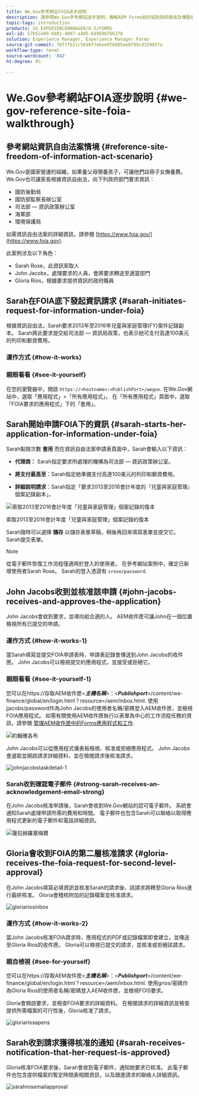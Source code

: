 ```yaml
---
title: We.Gov參考網站FOIA逐步說明
description: 請參閱We.Gov參考網站逐步說明，瞭解AEM Forms如何協助政府接收及傳閱個人依資訊自由法案要求之資訊。
topic-tags: introduction
products: SG_EXPERIENCEMANAGER/6.5/FORMS
exl-id: 57b5ce89-6b01-4087-a485-6d9696f06378
solution: Experience Manager, Experience Manager Forms
source-git-commit: 76fffb11c56dbf7ebee9f6805ae0799cd32985fe
workflow-type: tm+mt
source-wordcount: '842'
ht-degree: 0%

---
```


# We.Gov參考網站FOIA逐步說明 {#we-gov-reference-site-foia-walkthrough}

## 參考網站資訊自由法案情境 {#reference-site-freedom-of-information-act-scenario}

We.Gov是國家營運的組織，如果養父母領養孩子，可讓他們註冊子女撫養費。 We.Gov也可讓家長根據資訊自由法，向下列政府部門要求資訊：

* 國防後勤局
* 國防部監察長辦公室
* 司法部 — 資訊政策辦公室
* 海軍部
* 環境保護局

如需資訊自由法案的詳細資訊，請參閱 [https://www.foia.gov/](https://www.foia.gov).

此案例涉及以下角色：

* Sarah Rose，此資訊索取人
* John Jacobs，處理要求的人員，會將要求轉送至適當部門
* Gloria Rios，根據要求提供資訊的政府職員

## Sarah在FOIA底下發起資訊請求 {#sarah-initiates-request-for-information-under-foia}

根據資訊自由法，Sarah要求2013年至2016年兒童與家庭管理(FY)案件記錄副本。 Sarah將此要求提交給司法部 — 資訊局政策，也表示她可支付高達100美元的列印和郵資費用。

### 運作方式 {#how-it-works}

### 親眼看看 {#see-it-yourself}

在您的瀏覽器中，開啟 `https://<hostname>:<PublishPort>/wegov`. 在We.Gov網站中，選取「應用程式」>「所有應用程式」。 在「所有應用程式」頁面中，選取「FOIA要求的應用程式」下的「套用」。

## Sarah開始申請FOIA下的資訊 {#sarah-starts-her-application-for-information-under-foia}

Sarah點按次數 **套用** 而在資訊自由法案申請表頁面中，Sarah會輸入以下資訊：

* **代理商：** Sarah指定要求所處理的機構為司法部 — 資訊政策辦公室。

* **將支付最高至**：Sarah指定她準備支付高達100美元的列印和郵資費用。
* **詳細說明請求**：Sarah指定「要求2013至2016會計年度的『兒童與家庭管理』個案記錄副本」。

![索取2013至2016會計年度「兒童與家庭管理」個案記錄的復本](assets/sarahfiosform.png)

索取2013至2016會計年度「兒童與家庭管理」個案記錄的復本

Sarah隨時可以選擇 **儲存** 以儲存表單草稿，稍後再回來填寫表單並提交它。 Sarah提交表單。

>[!NOTE]
>
>從電子郵件恢復工作流程僅適用於登入的使用者。 在參考網站案例中，確定已新增使用者Sarah Rose。 Sarah的登入憑證有 `srose/password`.

## John Jacobs收到並核准該申請 {#john-jacobs-receives-and-approves-the-application}

John Jacobs會收到要求，並導向給合適的人。 AEM收件匣可讓John在一個位置檢視所有已提交的申請。

### 運作方式 {#how-it-works-1}

當Sarah填寫並提交FOIA申請表時，申請表記錄會傳送到John Jacobs的收件匣。 John Jacobs可以檢視提交的應用程式，並接受或拒絕它。

### 親眼看看 {#see-it-yourself-1}

您可以在https://存取AEM收件匣&lt;***主機名稱***>：&lt;***Publishport***>/content/we-finance/global/en/login.html？resource=/aem/inbox.html. 使用jjacobs/password作為John Jacobs的使用者名稱/密碼登入AEM收件匣，並檢視FOIA應用程式。 如需有關使用AEM收件匣執行以表單為中心的工作流程任務的資訊，請參閱 [管理AEM收件匣中的Forms應用程式和工作](/help/forms/using/manage-applications-inbox.md).

![約翰雅各布](assets/johnjacobs.png)

John Jacobs可以從應用程式儀表板檢視、核准或拒絕應用程式。 John Jacobs會選取並開啟請求詳細資料，並在檢閱請求後核准請求。

![johnjacobstaskdetail-1](assets/johnjacobstaskdetail-1.png)

### <strong>Sarah收到確認電子郵件</strong> {#strong-sarah-receives-an-acknowledgement-email-strong}

在John Jacobs核准申請後，Sarah會收到We.Gov網站的認可電子郵件。 系統會通知Sarah處理申請所需的費用和時間。 電子郵件也包含Sarah可以聯絡以取得應用程式更新的電子郵件和電話詳細資訊。

![薩拉赫羅塞梅爾](assets/sarahroseemail.png)

## Gloria會收到FOIA的第二層核准請求 {#gloria-receives-the-foia-request-for-second-level-approval}

在John Jacobs填寫必填資訊並核准Sarah的請求後，該請求將轉至Gloria Rios進行最終核准。 Gloria會稽核附加的記錄檔案並核准請求。

![gloriariosinbox](assets/gloriariosinbox.png)

### 運作方式 {#how-it-works-2}

當John Jacobs核准FOIA請求時，應用程式的PDF或記錄檔案即會建立，並傳送至Gloria Rios的收件匣。 Gloria可以檢視已提交的請求，並核准或拒絕該請求。

### 親自檢視 {#see-for-yourself}

您可以在https://存取AEM收件匣&lt;***主機名稱***>：&lt;***Publishport***>/content/we-finance/global/en/login.html？resource=/aem/inbox.html. 使用grios/密碼作為Gloria Rios的使用者名稱/密碼登入AEM收件匣，並檢視FOIS要求。

Gloria會開啟要求，並檢查FOIA要求的詳細資料。 在檢閱請求的詳細資訊並檢查提供所需檔案的可行性後，Gloria核准了請求。

![gloriariosapens](assets/gloriariosapproves.png)

## Sarah收到請求獲得核准的通知 {#sarah-receives-notification-that-her-request-is-approved}

Gloria核准FOIA要求後，Sarah會收到電子郵件，通知她要求已核准。 此電子郵件也包含提供檔案的暫定時間表相關資訊，以及跟進請求的聯絡人詳細資訊。

![sarahrosemailapproval](assets/sarahroseemailapproval.png)
